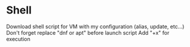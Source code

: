 # Shell
Download shell script for VM with my configuration (alias, update, etc...)
Don't forget replace "dnf or apt" before launch script 
Add "+x" for execution 
